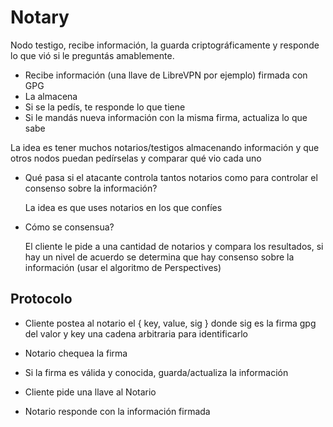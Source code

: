 # Notary

Nodo testigo, recibe información, la guarda criptográficamente y
responde lo que vió si le preguntás amablemente.

* Recibe información (una llave de LibreVPN por ejemplo) firmada con GPG
* La almacena
* Si se la pedís, te responde lo que tiene
* Si le mandás nueva información con la misma firma, actualiza lo que
  sabe

La idea es tener muchos notarios/testigos almacenando información y que
otros nodos puedan pedírselas y comparar qué vio cada uno

* Qué pasa si el atacante controla tantos notarios como para controlar
  el consenso sobre la información?

  La idea es que uses notarios en los que confíes

* Cómo se consensua?

  El cliente le pide a una cantidad de notarios y compara los
  resultados, si hay un nivel de acuerdo se determina que hay consenso
  sobre la información (usar el algoritmo de Perspectives)


## Protocolo

* Cliente postea al notario el { key, value, sig } donde sig es la firma
  gpg del valor y key una cadena arbitraria para identificarlo
* Notario chequea la firma
* Si la firma es válida y conocida, guarda/actualiza la información

* Cliente pide una llave al Notario
* Notario responde con la información firmada
